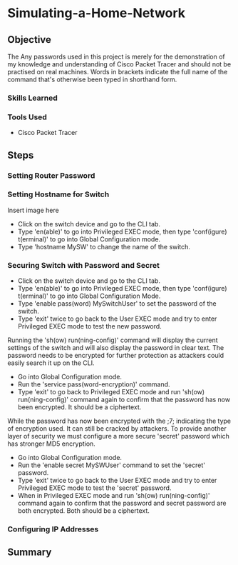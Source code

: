 # Simulating-a-Home-Network

## Objective
The 
Any passwords used in this project is merely for the demonstration of my knowledge and understanding of Cisco Packet Tracer and should not be practised on real machines.
Words in brackets indicate the full name of the command that's otherwise been typed in shorthand form.

### Skills Learned

### Tools Used
- Cisco Packet Tracer

## Steps

### Setting Router Password

### Setting Hostname for Switch
Insert image here
- Click on the switch device and go to the CLI tab.
- Type 'en(able)' to go into Privileged EXEC mode, then type 'conf(igure) t(erminal)' to go into Global Configuration mode.
- Type 'hostname MySW' to change the name of the switch.

### Securing Switch with Password and Secret
- Click on the switch device and go to the CLI tab.
- Type 'en(able)' to go into Privileged EXEC mode, then type 'conf(igure) t(erminal)' to go into Global Configuration Mode.
- Type 'enable pass(word) MySwitchUser' to set the password of the switch.
- Type 'exit' twice to go back to the User EXEC mode and try to enter Privileged EXEC mode to test the new password.

Running the 'sh(ow) run(ning-config)' command will display the current settings of the switch and will also display the password in clear text. The password needs to be encrypted for further protection as attackers could easily search it up on the CLI.
- Go into Global Configuration mode.
- Run the 'service pass(word-encryption)' command.
- Type 'exit' to go back to Privileged EXEC mode and run 'sh(ow) run(ning-config)' command again to confirm that the password has now been encrypted. It should be a ciphertext.

While the password has now been encrypted with the ;7; indicating the type of encryption used. It can still be cracked by attackers. To provide another layer of security we must configure a more secure 'secret' password which has stronger MD5 encryption.
- Go into Global Configuration mode.
- Run the 'enable secret MySWUser' command to set the 'secret' password.
- Type 'exit' twice to go back to the User EXEC mode and try to enter Privileged EXEC mode to test the 'secret' password.
- When in Privileged EXEC mode and run 'sh(ow) run(ning-config)' command again to confirm that the password and secret password are both encrypted. Both should be a ciphertext.

### Configuring IP Addresses

## Summary
